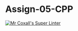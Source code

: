 # Assign-05-CPP
[![Mr Coxall's Super Linter](https://github.com/ICS3U-Programming-VivianaH/Assign-05-CPP/workflows/Mr%20Coxall's%20Super%20Linter/badge.svg)](https://github.com/ICS3U-Programming-VivianaH/Assign-05-CPP/actions/)

